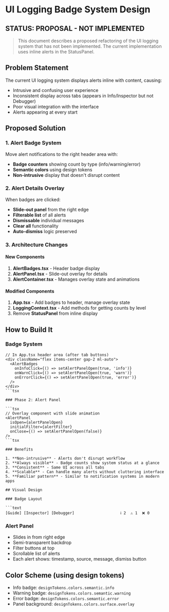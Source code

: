 # UI Logging Badge System Design

## STATUS: PROPOSAL - NOT IMPLEMENTED

> This document describes a proposed refactoring of the UI logging system that has not been implemented. The current implementation uses inline alerts in the StatusPanel.

## Problem Statement

The current UI logging system displays alerts inline with content, causing:

- Intrusive and confusing user experience
- Inconsistent display across tabs (appears in Info/Inspector but not Debugger)
- Poor visual integration with the interface
- Alerts appearing at every start

## Proposed Solution

### 1. Alert Badge System

Move alert notifications to the right header area with:

- **Badge counters** showing count by type (info/warning/error)
- **Semantic colors** using design tokens
- **Non-intrusive** display that doesn't disrupt content

### 2. Alert Details Overlay

When badges are clicked:

- **Slide-out panel** from the right edge
- **Filterable list** of all alerts
- **Dismissable** individual messages
- **Clear all** functionality
- **Auto-dismiss** logic preserved

### 3. Architecture Changes

#### New Components

1. **AlertBadges.tsx** - Header badge display
2. **AlertPanel.tsx** - Slide-out overlay for details
3. **AlertContainer.tsx** - Manages overlay state and animations

#### Modified Components

1. **App.tsx** - Add badges to header, manage overlay state
2. **LoggingContext.tsx** - Add methods for getting counts by level
3. Remove **StatusPanel** from inline display

## How to Build It

### Badge System

```tsx
// In App.tsx header area (after tab buttons)
<div className="flex items-center gap-2 ml-auto">
  <AlertBadges 
    onInfoClick={() => setAlertPanelOpen(true, 'info')}
    onWarnClick={() => setAlertPanelOpen(true, 'warn')}
    onErrorClick={() => setAlertPanelOpen(true, 'error')}
  />
</div>
```tsx

### Phase 2: Alert Panel

```tsx
// Overlay component with slide animation
<AlertPanel 
  isOpen={alertPanelOpen}
  initialFilter={alertFilter}
  onClose={() => setAlertPanelOpen(false)}
/>
```tsx

### Benefits

1. **Non-intrusive** - Alerts don't disrupt workflow
2. **Always visible** - Badge counts show system status at a glance
3. **Consistent** - Same UI across all tabs
4. **Scalable** - Can handle many alerts without cluttering interface
5. **Familiar pattern** - Similar to notification systems in modern apps

## Visual Design

### Badge Layout

```text
[Guide] [Inspector] [Debugger]                    ℹ️ 2  ⚠️ 1  ❌ 0
```

### Alert Panel

- Slides in from right edge
- Semi-transparent backdrop
- Filter buttons at top
- Scrollable list of alerts
- Each alert shows: timestamp, source, message, dismiss button

## Color Scheme (using design tokens)

- Info badge: `designTokens.colors.semantic.info`
- Warning badge: `designTokens.colors.semantic.warning`
- Error badge: `designTokens.colors.semantic.error`
- Panel background: `designTokens.colors.surface.overlay`
